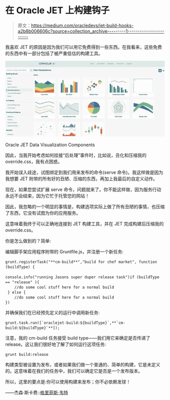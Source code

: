 # 在 Oracle JET 上构建钩子

> 原文：<https://medium.com/oracledevs/jet-build-hooks-a2b8b006606c?source=collection_archive---------1----------------------->

我喜欢 JET 的原因是因为我们可以用它免费得到一些东西。在我看来，这些免费的东西中有一部分包括了被严重低估的构建工具。

![](img/4a7c876e34e3c8bc8e97a4fe029597be.png)

Oracle JET Data Visualization Components

因此，当我开始考虑如何挂接“后处理”事件时，比如说，丑化和压缩我的 override.css，我有点困惑。

我开始误入歧途，试图绑定到我们用来发布的命令(serve 命令)。我这样做是因为我想要 JET 附带的所有好的丑陋、压缩的东西，再加上我最后的自定义动作。

现在，如果您尝试扩展 serve 命令，问题就来了。你不能这样做，因为服务行动永远不会结束，因为它忙于托管您的网站！

因此，我忽略的一个明显的事情是，构建选项实际上做了所有丑陋的事情，也压缩了东西，它没有试图为你的应用服务。

这意味着我终于可以正确地连接到 JET 构建工具，并在 JET 完成构建后压缩我的 override.css。

你是怎么做到的？简单:

编辑脚手架应用程序附带的 Gruntfile.js，并注册一个新任务:

```
grunt.registerTask("**cm-build**","build for chef market", function (buildType) {

console.info("running Jasons super duper release task")if (buildType == "release" ){
    //do some cool stuff here for a normal build
 } else {
    //do some cool stuff here for a normal build
})
```

并确保我们在已经预先定义的运行中调用新任务:

```
grunt.task.run([`oraclejet-build:${buildType}`,**`cm-build:${buildType}`**]);
```

注意，我的 cm-build 任务接受 build type——我们用它来确定是否传递了 release。这让我们很好地了解了如何运行这项任务:

```
grunt build:release
```

构建类型被设置为发布，或者如果我们做一个普通的、简单的构建，它是未定义的。这意味着在我们的任务中，我们可以确定它是否是一个发布版本。

所以，这里的要点是:你可以使用构建来发布；你不必依赖发球！

——杰森·斯卡费::[格里菲斯·韦特](http://www.griffiths-waite.co.uk)